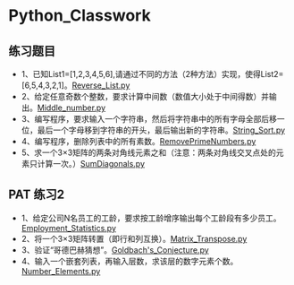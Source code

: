 # Python_Classwork
## 练习题目
*  1、已知List1=[1,2,3,4,5,6],请通过不同的方法（2种方法）实现，使得List2=[6,5,4,3,2,1]。[Reverse_List.py](https://github.com/zzLoschicos/Python_Classwork/blob/main/Reverse_List.py)
*  2、给定任意奇数个整数，要求计算中间数（数值大小处于中间得数）并输出。[Middle_number.py](https://github.com/zzLoschicos/Python_Classwork/blob/main/Middle_number.py)
*  3、编写程序，要求输入一个字符串，然后将字符串中的所有字母全部后移一位，最后一个字母移到字符串的开头，最后输出新的字符串。[String_Sort.py](https://github.com/zzLoschicos/Python_Classwork/blob/main/String_Sort.py)
*  4、编写程序，删除列表中的所有素数。[RemovePrimeNumbers.py](https://github.com/zzLoschicos/Python_Classwork/blob/main/RemovePrimeNumbers.py)
*  5、求一个3×3矩阵的两条对角线元素之和（注意：两条对角线交叉点处的元素只计算一次。）[SumDiagonals.py](https://github.com/zzLoschicos/Python_Classwork/blob/main/SumDiagonals.py) 
## PAT 练习2
*  1、给定公司N名员工的工龄，要求按工龄增序输出每个工龄段有多少员工。[Employment_Statistics.py](https://github.com/zzLoschicos/Python_Classwork/blob/main/Employment_Statistics.py)
*  2、将一个3×3矩阵转置（即行和列互换）。[Matrix_Transpose.py](https://github.com/zzLoschicos/Python_Classwork/blob/main/Matrix_Transpose.py)
*  3、验证“哥德巴赫猜想”。[Goldbach's_Conjecture.py](https://github.com/zzLoschicos/Python_Classwork/blob/main/Goldbach's_Conjecture.py)
*  4、输入一个嵌套列表，再输入层数，求该层的数字元素个数。[Number_Elements.py](https://github.com/zzLoschicos/Python_Classwork/blob/main/Number_Elements.py)